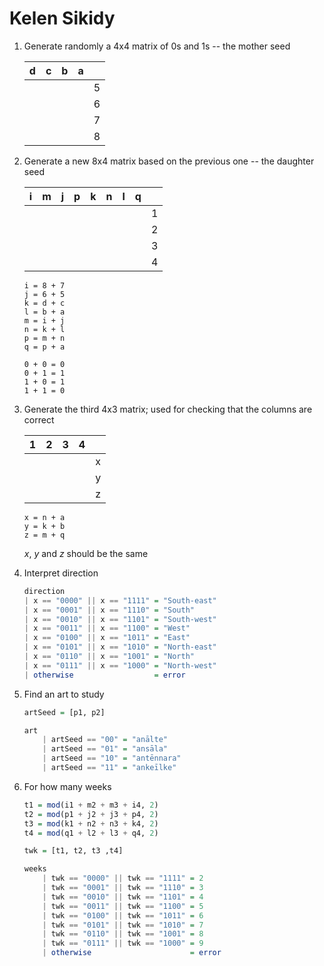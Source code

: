 # Kelen Sikidy

1. Generate randomly a 4x4 matrix of 0s and 1s -- the mother seed

    | d | c | b | a |   |
    |---|---|---|---|---|
    |   |   |   |   | 5 |
    |   |   |   |   | 6 |
    |   |   |   |   | 7 |
    |   |   |   |   | 8 |

2. Generate a new 8x4 matrix based on the previous one -- the daughter seed

    | i | m | j | p | k | n | l | q |   |
    |---|---|---|---|---|---|---|---|---|
    |   |   |   |   |   |   |   |   | 1 |
    |   |   |   |   |   |   |   |   | 2 |
    |   |   |   |   |   |   |   |   | 3 |
    |   |   |   |   |   |   |   |   | 4 |
    
    ```
    i = 8 + 7
    j = 6 + 5
    k = d + c
    l = b + a
    m = i + j
    n = k + l
    p = m + n
    q = p + a

    0 + 0 = 0
    0 + 1 = 1
    1 + 0 = 1
    1 + 1 = 0
    ```

3. Generate the third 4x3 matrix; used for checking that the columns are correct

    | 1 | 2 | 3 | 4 |   |
    |---|---|---|---|---|
    |   |   |   |   | x |
    |   |   |   |   | y |
    |   |   |   |   | z |

    ```
    x = n + a
    y = k + b
    z = m + q
    ```

    *x*, *y* and *z* should be the same

4. Interpret direction

    ```haskell
    direction
    | x == "0000" || x == "1111" = "South-east"
    | x == "0001" || x == "1110" = "South"
    | x == "0010" || x == "1101" = "South-west"
    | x == "0011" || x == "1100" = "West"
    | x == "0100" || x == "1011" = "East"
    | x == "0101" || x == "1010" = "North-east"
    | x == "0110" || x == "1001" = "North"
    | x == "0111" || x == "1000" = "North-west"
    | otherwise                  = error
    ```

5. Find an art to study

    ```haskell
    artSeed = [p1, p2]

    art
        | artSeed == "00" = "anālte"
        | artSeed == "01" = "ansāla"
        | artSeed == "10" = "antēnnara"
        | artSeed == "11" = "ankeīlke"
    ```

6. For how many weeks

    ```haskell
    t1 = mod(i1 + m2 + m3 + i4, 2)
    t2 = mod(p1 + j2 + j3 + p4, 2)
    t3 = mod(k1 + n2 + n3 + k4, 2)
    t4 = mod(q1 + l2 + l3 + q4, 2)

    twk = [t1, t2, t3 ,t4]

    weeks
        | twk == "0000" || twk == "1111" = 2
        | twk == "0001" || twk == "1110" = 3
        | twk == "0010" || twk == "1101" = 4
        | twk == "0011" || twk == "1100" = 5
        | twk == "0100" || twk == "1011" = 6
        | twk == "0101" || twk == "1010" = 7
        | twk == "0110" || twk == "1001" = 8
        | twk == "0111" || twk == "1000" = 9
        | otherwise                      = error
    ```
